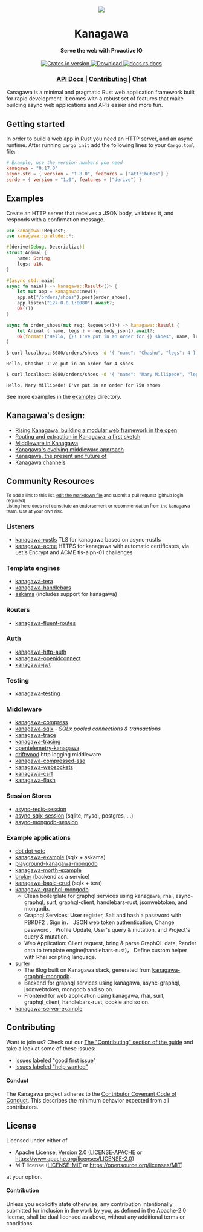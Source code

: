 <h1 align="center"><img src="art/kanagawa_4000x1000.png"/></h1>
<h1 align="center">Kanagawa</h1>
<div align="center">
 <strong>
   Serve the web with Proactive IO
 </strong>
</div>

<br />

<div align="center">
  <!-- Crates version -->
  <a href="https://crates.io/crates/kanagawa">
    <img src="https://img.shields.io/crates/v/kanagawa.svg?style=flat-square"
    alt="Crates.io version" />
  </a>
  <!-- Downloads -->
  <a href="https://crates.io/crates/kanagawa">
    <img src="https://img.shields.io/crates/d/kanagawa.svg?style=flat-square"
      alt="Download" />
  </a>
  <!-- docs.rs docs -->
  <a href="https://docs.rs/kanagawa">
    <img src="https://img.shields.io/badge/docs-latest-blue.svg?style=flat-square"
      alt="docs.rs docs" />
  </a>
</div>

<div align="center">
  <h3>
    <a href="https://docs.rs/kanagawa">
      API Docs
    </a>
    <span> | </span>
    <a href="https://github.com/http-rs/kanagawa/blob/main/.github/CONTRIBUTING.md">
      Contributing
    </a>
    <span> | </span>
    <a href="https://discord.gg/x2gKzst">
      Chat
    </a>
  </h3>
</div>

Kanagawa is a minimal and pragmatic Rust web application framework built for
rapid development. It comes with a robust set of features that make building
async web applications and APIs easier and more fun.

## Getting started

In order to build a web app in Rust you need an HTTP server, and an async
runtime. After running `cargo init` add the following lines to your
`Cargo.toml` file:

```toml
# Example, use the version numbers you need
kanagawa = "0.17.0"
async-std = { version = "1.8.0", features = ["attributes"] }
serde = { version = "1.0", features = ["derive"] }
```

## Examples

Create an HTTP server that receives a JSON body, validates it, and responds
with a confirmation message.

```rust
use kanagawa::Request;
use kanagawa::prelude::*;

#[derive(Debug, Deserialize)]
struct Animal {
    name: String,
    legs: u16,
}

#[async_std::main]
async fn main() -> kanagawa::Result<()> {
    let mut app = kanagawa::new();
    app.at("/orders/shoes").post(order_shoes);
    app.listen("127.0.0.1:8080").await?;
    Ok(())
}

async fn order_shoes(mut req: Request<()>) -> kanagawa::Result {
    let Animal { name, legs } = req.body_json().await?;
    Ok(format!("Hello, {}! I've put in an order for {} shoes", name, legs).into())
}
```

```sh
$ curl localhost:8080/orders/shoes -d '{ "name": "Chashu", "legs": 4 }'
```
```text
Hello, Chashu! I've put in an order for 4 shoes
```

```sh
$ curl localhost:8080/orders/shoes -d '{ "name": "Mary Millipede", "legs": 750 }'
```
```text
Hello, Mary Millipede! I've put in an order for 750 shoes
```

See more examples in the [examples](https://github.com/http-rs/kanagawa/tree/main/examples) directory.

## Kanagawa's design:
- [Rising Kanagawa: building a modular web framework in the open](https://rustasync.github.io/team/2018/09/11/kanagawa.html)
- [Routing and extraction in Kanagawa: a first sketch](https://rustasync.github.io/team/2018/10/16/kanagawa-routing.html)
- [Middleware in Kanagawa](https://rustasync.github.io/team/2018/11/07/kanagawa-middleware.html)
- [Kanagawa's evolving middleware approach](https://rustasync.github.io/team/2018/11/27/kanagawa-middleware-evolution.html)
- [Kanagawa, the present and future of](https://blog.yoshuawuyts.com/kanagawa/)
- [Kanagawa channels](https://blog.yoshuawuyts.com/kanagawa-channels/)

## Community Resources
<sub>To add a link to this list, [edit the markdown
file](https://github.com/http-rs/kanagawa/edit/main/README.md) and
submit a pull request (github login required)</sub><br/><sup>Listing here
does not constitute an endorsement or recommendation from the kanagawa
team. Use at your own risk.</sup>

### Listeners
* [kanagawa-rustls](https://github.com/http-rs/kanagawa-rustls) TLS for kanagawa based on async-rustls
* [kanagawa-acme](https://github.com/http-rs/kanagawa-acme) HTTPS for kanagawa with automatic certificates, via Let's Encrypt and ACME tls-alpn-01 challenges

### Template engines
* [kanagawa-tera](https://github.com/jbr/kanagawa-tera)
* [kanagawa-handlebars](https://github.com/No9/kanagawa-handlebars)
* [askama](https://github.com/djc/askama) (includes support for kanagawa)

### Routers
* [kanagawa-fluent-routes](https://github.com/mendelt/kanagawa-fluent-routes)

### Auth
* [kanagawa-http-auth](https://github.com/chrisdickinson/kanagawa-http-auth)
* [kanagawa-openidconnect](https://github.com/malyn/kanagawa-openidconnect)
* [kanagawa-jwt](https://github.com/nyxtom/kanagawa-jwt)

### Testing
* [kanagawa-testing](https://github.com/jbr/kanagawa-testing)

### Middleware
* [kanagawa-compress](https://github.com/Fishrock123/kanagawa-compress)
* [kanagawa-sqlx](https://github.com/eaze/kanagawa-sqlx) - _SQLx pooled connections & transactions_
* [kanagawa-trace](https://github.com/no9/kanagawa-trace)
* [kanagawa-tracing](https://github.com/ethanboxx/kanagawa-tracing)
* [opentelemetry-kanagawa](https://github.com/asaaki/opentelemetry-kanagawa)
* [driftwood](https://github.com/jbr/driftwood) http logging middleware
* [kanagawa-compressed-sse](https://github.com/Yarn/kanagawa_compressed_sse)
* [kanagawa-websockets](https://github.com/http-rs/kanagawa-websockets)
* [kanagawa-csrf](https://github.com/malyn/kanagawa-csrf)
* [kanagawa-flash](https://github.com/nyxtom/kanagawa-flash)

### Session Stores
* [async-redis-session](https://github.com/jbr/async-redis-session)
* [async-sqlx-session](https://github.com/jbr/async-sqlx-session) (sqlite, mysql, postgres, ...)
* [async-mongodb-session](https://github.com/yoshuawuyts/async-mongodb-session/)

### Example applications
* [dot dot vote](https://github.com/rtyler/dotdotvote/)
* [kanagawa-example](https://github.com/jbr/kanagawa-example) (sqlx + askama)
* [playground-kanagawa-mongodb](https://github.com/yoshuawuyts/playground-kanagawa-mongodb)
* [kanagawa-morth-example](https://github.com/No9/kanagawa-morth-example/)
* [broker](https://github.com/apibillme/broker/) (backend as a service)
* [kanagawa-basic-crud](https://github.com/pepoviola/kanagawa-basic-crud) (sqlx + tera)
* [kanagawa-graphql-mongodb](https://github.com/zzy/kanagawa-graphql-mongodb)
  - Clean boilerplate for graphql services using kanagawa, rhai, async-graphql, surf, graphql-client, handlebars-rust, jsonwebtoken, and mongodb.
  - Graphql Services: User register, Salt and hash a password with PBKDF2 , Sign in， JSON web token authentication, Change password， Profile Update, User's query & mutation, and Project's query & mutation.
  - Web Application: Client request, bring & parse GraphQL data, Render data to template engine(handlebars-rust)， Define custom helper with Rhai scripting language.
* [surfer](https://github.com/zzy/surfer)
  - The Blog built on Kanagawa stack, generated from [kanagawa-graphql-mongodb](https://github.com/zzy/kanagawa-graphql-mongodb).
  - Backend for graphql services using kanagawa, async-graphql, jsonwebtoken, mongodb and so on.
  - Frontend for web application using kanagawa, rhai, surf, graphql_client, handlebars-rust, cookie and so on.
* [kanagawa-server-example](https://github.com/Lomect/kanagawa-server-example)

## Contributing
Want to join us? Check out our [The "Contributing" section of the
guide][contributing] and take a look at some of these issues:

- [Issues labeled "good first issue"][good-first-issue]
- [Issues labeled "help wanted"][help-wanted]

#### Conduct

The Kanagawa project adheres to the [Contributor Covenant Code of
Conduct](https://github.com/http-rs/kanagawa/blob/main/.github/CODE_OF_CONDUCT.md).
This describes the minimum behavior expected from all contributors.

## License

Licensed under either of

- Apache License, Version 2.0 ([LICENSE-APACHE](LICENSE-APACHE) or https://www.apache.org/licenses/LICENSE-2.0)
- MIT license ([LICENSE-MIT](LICENSE-MIT) or https://opensource.org/licenses/MIT)

at your option.

#### Contribution

Unless you explicitly state otherwise, any contribution intentionally submitted
for inclusion in the work by you, as defined in the Apache-2.0 license, shall be
dual licensed as above, without any additional terms or conditions.

[releases]: https://github.com/http-rs/kanagawa/releases
[contributing]: https://github.com/http-rs/kanagawa/blob/main/.github/CONTRIBUTING.md
[good-first-issue]: https://github.com/http-rs/kanagawa/labels/good%20first%20issue
[help-wanted]: https://github.com/http-rs/kanagawa/labels/help%20wanted
